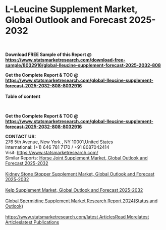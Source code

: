 <h1>L-Leucine Supplement Market, Global Outlook and Forecast 2025-2032</h1><br/><p><strong>Download FREE Sample of this Report @ <a href="https://www.statsmarketresearch.com/download-free-sample/8032916/global-lleucine-supplement-forecast-2025-2032-808">https://www.statsmarketresearch.com/download-free-sample/8032916/global-lleucine-supplement-forecast-2025-2032-808</a></strong></p><div><b>Get the Complete Report & TOC @ <a href="https://www.statsmarketresearch.com/global-lleucine-supplement-forecast-2025-2032-808-8032916">https://www.statsmarketresearch.com/global-lleucine-supplement-forecast-2025-2032-808-8032916</a></b></div><br><b>Table of content</b><p><br><div><b>Get the Complete Report & TOC @ <a href="https://www.statsmarketresearch.com/global-lleucine-supplement-forecast-2025-2032-808-8032916">https://www.statsmarketresearch.com/global-lleucine-supplement-forecast-2025-2032-808-8032916</a></b></div></p> <b>CONTACT US:</b><br>276 5th Avenue, New York , NY 10001,United States<br>International: (+1) 646 781 7170 / +91 8087042414<br>Visit: <a href="https://www.statsmarketresearch.com/">https://www.statsmarketresearch.com/</a><br>Similar Reports: <a href="https://www.statsmarketresearch.com/global-lleucine-supplement-forecast-2025-2032-808-8032916">Horse Joint Supplement Market, Global Outlook and Forecast 2025-2032</a><br/><br/><a href="https://www.statsmarketresearch.com/global-lleucine-supplement-forecast-2025-2032-808-8032916">Kidney Stone Stopper Supplement Market, Global Outlook and Forecast 2025-2032</a><br/><br/><a href="https://www.statsmarketresearch.com/global-lleucine-supplement-forecast-2025-2032-808-8032916">Kelp Supplement Market, Global Outlook and Forecast 2025-2032</a><br/><br/><a href="https://www.statsmarketresearch.com/global-lleucine-supplement-forecast-2025-2032-808-8032916">Global Spermidine Supplement Market Research Report 2024(Status and Outlook)</a><br/><br/><a href="https://gyeongbokgung.com">https://www.statsmarketresearch.com/</a><a href="https://hallyeomaritime.com">latest Articles</a><a href="https://jingwansa.com">Read More</a><a href=https://nguoiviet.jp/">latest Articles</a><a href="https://www.intelmarketresearch.com/">latest Publications</a>